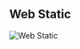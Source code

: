 ## Web Static

![Web Static](https://res.cloudinary.com/dytnpjxrd/image/upload/v1689871078/airbnb_clone/web_static_setnpd.png)
